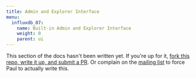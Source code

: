```yaml
---
title: Admin and Explorer Interface
menu:
  influxdb_07:
    name: Built-in Admin and Explorer Interface
    weight: 0
    parent: ui
---
```


This section of the docs hasn't been written yet. If you're up for it, [fork this repo, write it up, and submit a PR](https://github.com/influxdb/influxdb.org). Or complain on the [mailing list](https://groups.google.com/forum/#!forum/influxdb) to force Paul to actually write this.

